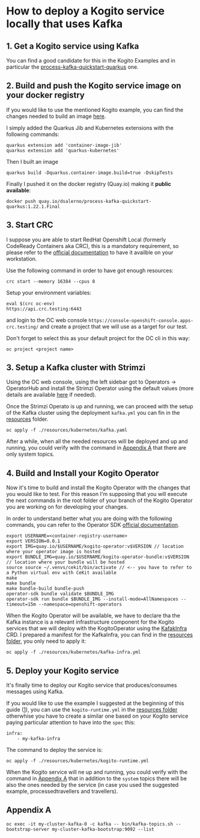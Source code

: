 # How to deploy a Kogito service locally that uses Kafka

## 1. Get a Kogito service using Kafka
You can find a good candidate for this in the Kogito Examples and in particular the [process-kafka-quickstart-quarkus](https://github.com/kiegroup/kogito-examples/tree/stable/kogito-quarkus-examples/process-kafka-quickstart-quarkus) one.

## 2. Build and push the Kogito service image on your docker registry

If you would like to use the mentioned Kogito example, you can find the changes needed to build an image [here](https://github.com/davidesalerno/kogito-examples/commit/65ed558d7e17a4a3e5063a56131a82968ffc8509).

I simply added the Quarkus Jib and Kubernetes extensions with the following commands:
```
quarkus extension add 'container-image-jib'
quarkus extension add 'quarkus-kubernetes'
```
Then I built an image
```
quarkus build -Dquarkus.container-image.build=true -DskipTests
```

Finally I pushed it on the docker registry (Quay.io) making it **public available**:
```
docker push quay.io/dsalerno/process-kafka-quickstart-quarkus:1.22.1.Final
```
## 3. Start CRC
 
I suppose you are able to start RedHat Openshift Local (formerly CodeReady Containers aka CRC), this is a mandatory requirement, so please refer to the [official documentation](https://developers.redhat.com/products/openshift-local/overview) to have it availble on your workstation.


Use the following command in order to have got enough resources:

```
crc start --memory 16384 --cpus 8
```

Setup your environment variables:

```
eval $(crc oc-env)
https://api.crc.testing:6443
```
and login to the OC web console ```https://console-openshift-console.apps-crc.testing/``` and create a project that we will use as a target for our test. 

Don't forget to select this as your default project for the OC cli in this way:
```
oc project <project name>
```

## 3. Setup a Kafka cluster with Strimzi

Using the OC web console, using the left sidebar got to Operators -> OperatorHub and install the Strimzi Operator using the default values (more details are available [here](https://docs.openshift.com/container-platform/4.10/operators/user/olm-installing-operators-in-namespace.html#olm-installing-from-operatorhub-using-web-console_olm-installing-operators-in-namespace) if needed).

Once the Strimzi Operato is up and running, we can proceed with the setup of the Kafka cluster using the deployment ```kafka.yml``` you can fin in the [resources](resources/kubernetes/kafka.yaml) folder.

```
oc apply -f ./resources/kubernetes/kafka.yaml
```

After a while, when all the needed resources will be deployed and up and running, you could verify with the command in [Appendix A](#appendix-a) that there are only system topics.

## 4. Build and Install your Kogito Operator

Now it's time to build and install the Kogito Operator with the changes that you would like to test. For this reason I'm supposing that you will execute the next commands in the root folder of your branch of the Kogito Operator you are working on for developing your changes.

In order to understand better what you are doing with the following commands, you can refer to the Operator SDK [official documentation](https://sdk.operatorframework.io/docs/olm-integration/quickstart-bundle/).

```
export USERNAME=<container-registry-username>
export VERSION=0.0.1
export IMG=quay.io/$USERNAME/kogito-operator:v$VERSION // location where your operator image is hosted
export BUNDLE_IMG=quay.io/$USERNAME/kogito-operator-bundle:v$VERSION // location where your bundle will be hosted
source source ~/.venvs/cekit/bin/activate // <-- you have to refer to a Python virtual env with CeKit available
make
make bundle
make bundle-build bundle-push
operator-sdk bundle validate $BUNDLE_IMG
operator-sdk run bundle $BUNDLE_IMG --install-mode=AllNamespaces --timeout=15m --namespace=openshift-operators
```

When the Kogito Operator will be available, we have to declare tha the Kafka instance is a relevant infrastructure component for the Kogito services that we will deploy with the KogitoOperator using the [KafakInfra](https://docs.jboss.org/kogito/release/latest/html_single/#_kogito_operator_dependencies_on_third_party_operators) CRD. I prepared a manifest for the KafkaInfra, you can find in the [resources folder](resources/kubernetes/kafka-infra.yml), you only need to apply it:

```
oc apply -f ./resources/kubernetes/kafka-infra.yml
```

## 5. Deploy your Kogito service

It's finally time to deploy our Kogito service that produces/consumes messages using Kafka.

If you would like to use the example I suggested at the beginning of this guide ([1](#1-get-a-kogito-service-using-kafka)), you can use the ```kogito-runtime.yml``` in the [resources folder](resources/kubernetes/kogito-runtime.yml) otherwhise you have to create a similar one based on your Kogito service paying particular attention to have into the ```spec``` this:

```
infra:
    - my-kafka-infra
```

The command to deploy the service is:

```
oc apply -f ./resources/kubernetes/kogito-runtime.yml
```

When the Kogito service will ne up and running, you could verify with the command in [Appendix A](#appendix-a) that in addition to the ```system``` topics there will be also the ones needed by the service (in case you used the suggested example, processedtravellers and travellers).


## Appendix A
```
oc exec -it my-cluster-kafka-0 -c kafka -- bin/kafka-topics.sh --bootstrap-server my-cluster-kafka-bootstrap:9092 --list
```

